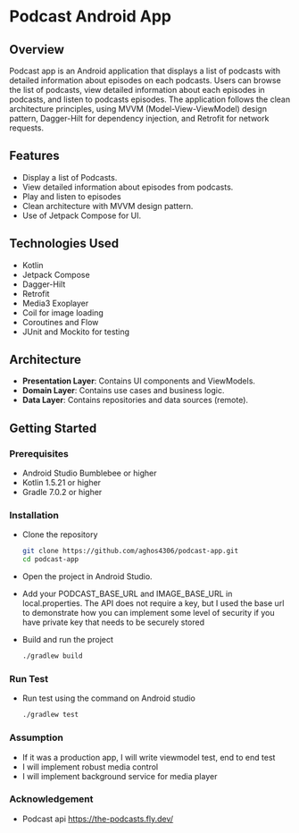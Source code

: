 # Podcast Android App
## Overview
Podcast app is an Android application that displays a list of podcasts with detailed information about episodes on each podcasts. Users can browse the list of podcasts, view detailed information about each episodes in podcasts, and listen to podcasts episodes. The application follows the clean architecture principles, using MVVM (Model-View-ViewModel) design pattern, Dagger-Hilt for dependency injection, and Retrofit for network requests.
## Features
- Display a list of Podcasts.
- View detailed information about episodes from podcasts.
- Play and listen to episodes
- Clean architecture with MVVM design pattern.
- Use of Jetpack Compose for UI.
## Technologies Used
- Kotlin
- Jetpack Compose
- Dagger-Hilt
- Retrofit
- Media3 Exoplayer
- Coil for image loading
- Coroutines and Flow
- JUnit and Mockito for testing
## Architecture
- **Presentation Layer**: Contains UI components and ViewModels.
- **Domain Layer**: Contains use cases and business logic.
- **Data Layer**: Contains repositories and data sources (remote).
## Getting Started
### Prerequisites
- Android Studio Bumblebee or higher
- Kotlin 1.5.21 or higher
- Gradle 7.0.2 or higher
### Installation
- Clone the repository
  
   ```sh
   git clone https://github.com/aghos4306/podcast-app.git
   cd podcast-app
- Open the project in Android Studio.
- Add your PODCAST_BASE_URL and IMAGE_BASE_URL in local.properties. The API does not require a key, but I used the base url to demonstrate how you can implement some level of security if you have private key that needs to be securely stored
- Build and run the project
  ```sh
  ./gradlew build

### Run Test
- Run test using the command on Android studio
  ```sh
  ./gradlew test

### Assumption
- If it was a production app, I will write viewmodel test, end to end test
- I will implement robust media control
- I will implement background service for media player

### Acknowledgement
- Podcast api https://the-podcasts.fly.dev/
